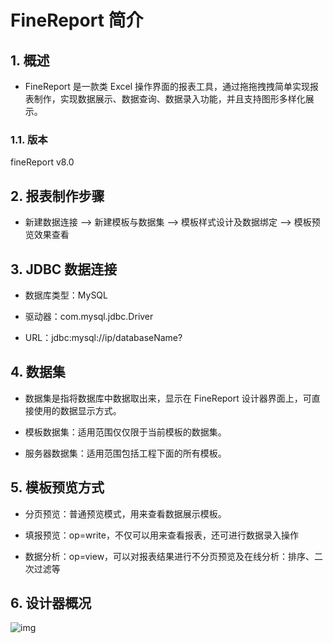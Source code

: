 # FineReport 简介

## 1. 概述

- FineReport 是一款类 Excel 操作界面的报表工具，通过拖拖拽拽简单实现报表制作，实现数据展示、数据查询、数据录入功能，并且支持图形多样化展示。

### 1.1. 版本

fineReport v8.0

## 2. 报表制作步骤

- 新建数据连接 --> 新建模板与数据集 --> 模板样式设计及数据绑定 --> 模板预览效果查看

## 3. JDBC 数据连接

- 数据库类型：MySQL

- 驱动器：com.mysql.jdbc.Driver

- URL：jdbc:mysql://ip/databaseName?

## 4. 数据集

- 数据集是指将数据库中数据取出来，显示在 FineReport 设计器界面上，可直接使用的数据显示方式。

- 模板数据集：适用范围仅仅限于当前模板的数据集。

- 服务器数据集：适用范围包括工程下面的所有模板。

## 5. 模板预览方式

- 分页预览：普通预览模式，用来查看数据展示模板。

- 填报预览：op=write，不仅可以用来查看报表，还可进行数据录入操作

- 数据分析：op=view，可以对报表结果进行不分页预览及在线分析：排序、二次过滤等

## 6. 设计器概况

![img](https://help.finereport.com/uploads/20190911/1568168930658139.png)

​
